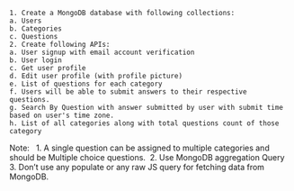     1. Create a MongoDB database with following collections: 
    a. Users 
    b. Categories 
    c. Questions 
    2. Create following APIs: 
    a. User signup with email account verification 
    b. User login 
    c. Get user profile 
    d. Edit user profile (with profile picture) 
    e. List of questions for each category 
    f. Users will be able to submit answers to their respective questions. 
    g. Search By Question with answer submitted by user with submit time based on user's time zone. 
    h. List of all categories along with total questions count of those category 

Note:   1. A single question can be assigned to multiple categories and should be Multiple choice questions.  2. Use MongoDB aggregation Query  3. Don’t use any populate or any raw JS query for fetching data from MongoDB.

